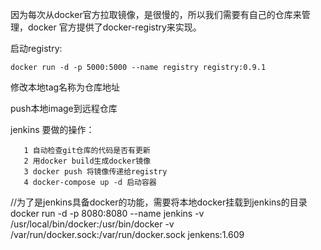 因为每次从docker官方拉取镜像，是很慢的，所以我们需要有自己的仓库来管理，docker
官方提供了docker-registry来实现。

启动registry:

    docker run -d -p 5000:5000 --name registry registry:0.9.1
    
修改本地tag名称为仓库地址

push本地image到远程仓库

jenkins 要做的操作：
    
       1 自动检查git仓库的代码是否有更新
       2 用docker build生成docker镜像
       3 docker push 将镜像传递给registry
       4 docker-compose up -d 启动容器

//为了是jenkins具备docker的功能，需要将本地docker挂载到jenkins的目录     
docker run -d -p 8080:8080 --name jenkins -v /usr/local/bin/docker:/usr/bin/docker
-v /var/run/docker.sock:/var/run/docker.sock jenkens:1.609